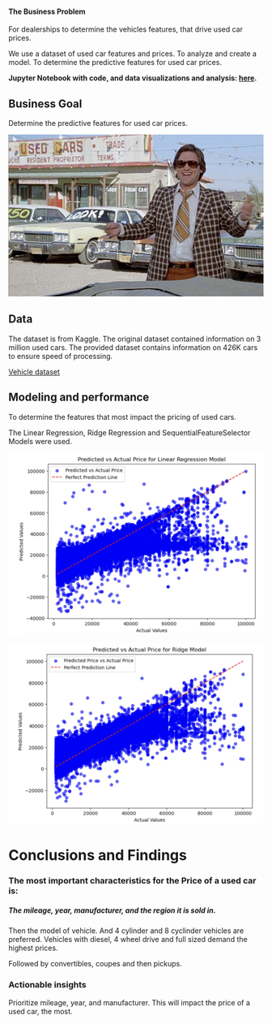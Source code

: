 #### The Business Problem
For dealerships to determine the vehicles features, that drive used car prices.  

We use a dataset of used car features and prices.  To analyze and create a model.  To determine the predictive features for used car prices.  

**Jupyter Notebook with code, and data visualizations and analysis: [here](https://github.com/shawnarneygit/ai_machine_learning/blob/master/coupons.ipynb).**

## Business Goal
Determine the predictive features for used car prices.

![used cars](images/kurt.jpeg)

## Data
The dataset is from Kaggle. The original dataset contained information on 3 million used cars. The provided dataset contains information on 426K cars to ensure speed of processing.

[Vehicle dataset](https://github.com/shawnarneygit/ai_machine_learning/blob/master/data/coupons.csv)

## Modeling and performance
To determine the features that most impact the pricing of used cars.  

The Linear Regression, Ridge Regression and SequentialFeatureSelector Models were used.

![Linear](images/linear.jpg)

![Ridge](images/ridge.jpg)

# Conclusions and Findings

### The most important characteristics for the Price of a used car is:

##### The mileage, year, manufacturer, and the region it is sold in.  
Then the model of vehicle. And 4 cylinder and 8 cyclinder vehicles are preferred. Vehicles with diesel, 4 wheel drive and full sized demand the highest prices.

Followed by convertibles, coupes and then pickups.
### Actionable insights

Prioritize mileage, year, and manufacturer.  This will impact the price of a used car, the most.


